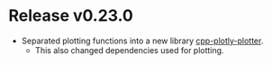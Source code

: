 # Release v0.23.0

- Separated plotting functions into a new library [cpp-plotly-plotter](https://gitlab.com/MusicScience37Projects/utility-libraries/cpp-plotly-plotter).
  - This also changed dependencies used for plotting.
